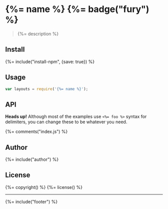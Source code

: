 # {%= name %} {%= badge("fury") %}

> {%= description %}

## Install
{%= include("install-npm", {save: true}) %}

## Usage

```js
var layouts = require('{%= name %}');
```

## API

**Heads up!** Although most of the examples use `<%= foo %>` syntax for delimiters, you can change these to be whatever you need.

{%= comments("index.js") %}

## Author
{%= include("author") %}

## License
{%= copyright() %}
{%= license() %}

***

{%= include("footer") %}